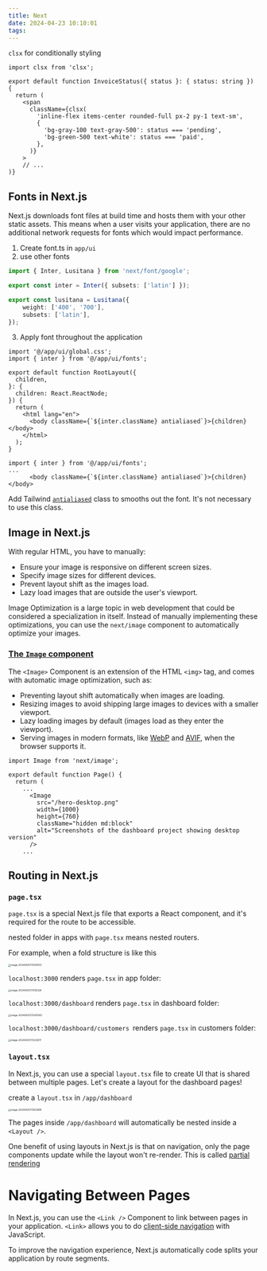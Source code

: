 ```yaml
---
title: Next
date: 2024-04-23 10:10:01
tags:
---
```








`clsx` for conditionally styling

```tsx
import clsx from 'clsx';
 
export default function InvoiceStatus({ status }: { status: string }) {
  return (
    <span
      className={clsx(
        'inline-flex items-center rounded-full px-2 py-1 text-sm',
        {
          'bg-gray-100 text-gray-500': status === 'pending',
          'bg-green-500 text-white': status === 'paid',
        },
      )}
    >
    // ...
)}
```

## Fonts in Next.js

Next.js downloads font files at build time and hosts them with your other static assets. This means when a user visits your application, there are no additional network requests for fonts which would impact performance.

1. Create font.ts in `app/ui`
2. use other fonts

```ts
import { Inter, Lusitana } from 'next/font/google';

export const inter = Inter({ subsets: ['latin'] });

export const lusitana = Lusitana({
    weight: ['400', '700'],
    subsets: ['latin'],
});
```

3. Apply font throughout the application

```tsx
import '@/app/ui/global.css';
import { inter } from '@/app/ui/fonts';
 
export default function RootLayout({
  children,
}: {
  children: React.ReactNode;
}) {
  return (
    <html lang="en">
      <body className={`${inter.className} antialiased`}>{children}</body>
    </html>
  );
}
```

```tsx
import { inter } from '@/app/ui/fonts';
...
      <body className={`${inter.className} antialiased`}>{children}</body>
```

Add Tailwind [`antialiased`](https://tailwindcss.com/docs/font-smoothing) class to smooths out the font. It's not necessary to use this class.

## Image in Next.js

With regular HTML, you have to manually:

- Ensure your image is responsive on different screen sizes.
- Specify image sizes for different devices.
- Prevent layout shift as the images load.
- Lazy load images that are outside the user's viewport.

Image Optimization is a large topic in web development that could be considered a specialization in itself. Instead of manually implementing these optimizations, you can use the `next/image` component to automatically optimize your images.

### [The `Image` component](https://nextjs.org/learn/dashboard-app/optimizing-fonts-images#the-image-component)

The `<Image>` Component is an extension of the HTML `<img>` tag, and comes with automatic image optimization, such as:

- Preventing layout shift automatically when images are loading.
- Resizing images to avoid shipping large images to devices with a smaller viewport.
- Lazy loading images by default (images load as they enter the viewport).
- Serving images in modern formats, like [WebP](https://developer.mozilla.org/en-US/docs/Web/Media/Formats/Image_types#webp) and [AVIF](https://developer.mozilla.org/en-US/docs/Web/Media/Formats/Image_types#avif_image), when the browser supports it.

```tsx
import Image from 'next/image';
 
export default function Page() {
  return (
    ...
      <Image
        src="/hero-desktop.png"
        width={1000}
        height={760}
        className="hidden md:block"
        alt="Screenshots of the dashboard project showing desktop version"
      />
    ...
```

## Routing in Next.js

### `page.tsx`

`page.tsx` is a special Next.js file that exports a React component, and it's required for the route to be accessible.

nested folder in apps with `page.tsx` means nested routers.

For example, when a fold structure is like this

<img src="/Users/xuxuan/Library/Application Support/typora-user-images/image-20240425173041003.png" alt="image-20240425173041003" style="zoom:33%;" />

`localhost:3000` renders `page.tsx` in app folder:

<img src="/Users/xuxuan/Library/Application Support/typora-user-images/image-20240425173136328.png" alt="image-20240425173136328" style="zoom:33%;" />

`localhost:3000/dashboard` renders `page.tsx` in dashboard folder:

<img src="/Users/xuxuan/Library/Application Support/typora-user-images/image-20240425173200583.png" alt="image-20240425173200583" style="zoom:33%;" />

`localhost:3000/dashboard/customers `renders `page.tsx` in customers folder:

<img src="/Users/xuxuan/Library/Application Support/typora-user-images/image-20240425173232817.png" alt="image-20240425173232817" style="zoom:33%;" />

### `layout.tsx`

In Next.js, you can use a special `layout.tsx` file to create UI that is shared between multiple pages. Let's create a layout for the dashboard pages!

create a `layout.tsx` in `/app/dashboard`

<img src="/Users/xuxuan/Library/Application Support/typora-user-images/image-20240425173612899.png" alt="image-20240425173612899" style="zoom:33%;" />

The pages inside `/app/dashboard` will automatically be nested inside a `<Layout />`.

One benefit of using layouts in Next.js is that on navigation, only the page components update while the layout won't re-render. This is called [partial rendering](https://nextjs.org/docs/app/building-your-application/routing/linking-and-navigating#3-partial-rendering)

# Navigating Between Pages

In Next.js, you can use the `<Link />` Component to link between pages in your application. `<Link>` allows you to do [client-side navigation](https://nextjs.org/docs/app/building-your-application/routing/linking-and-navigating#how-routing-and-navigation-works) with JavaScript.

To improve the navigation experience, Next.js automatically code splits your application by route segments.

